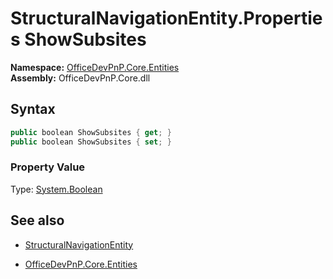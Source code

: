 # StructuralNavigationEntity.Properties ShowSubsites
**Namespace:** [OfficeDevPnP.Core.Entities](OfficeDevPnP.Core.Entities.md)  
**Assembly:** OfficeDevPnP.Core.dll  
## Syntax
```C#
public boolean ShowSubsites { get; }
public boolean ShowSubsites { set; }
```

### Property Value
Type: [System.Boolean](System.Boolean.md) 

## See also
- [StructuralNavigationEntity](StructuralNavigationEntity.md) 

- [OfficeDevPnP.Core.Entities](OfficeDevPnP.Core.Entities.md)
